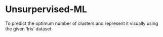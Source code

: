 # Unsurpervised-ML
To predict the optimum number of clusters and represent it visually using the given ‘Iris’ dataset
